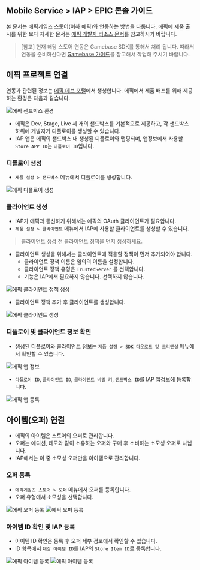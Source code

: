 ## Mobile Service > IAP > EPIC 콘솔 가이드

본 문서는 에픽게임즈 스토어(이하 에픽)와 연동하는 방법을 다룹니다.
에픽에 제품 출시를 위한 보다 자세한 문서는 [에픽 개발자 리소스 문서](https://dev.epicgames.com/docs/ko)를 참고하시기 바랍니다.

>[참고]
> 현재 해당 스토어 연동은 Gamebase SDK를 통해서 처리 됩니다.
> 따라서 연동을 준비하신다면 [Gamebase 가이드](https://docs.nhncloud.com/ko/Game/Gamebase/ko/Overview)를 참고해서 작업해 주시기 바랍니다.

## 에픽 프로젝트 연결
연동과 관련된 정보는 [에픽 데브 포털](https://dev.epicgames.com/)에서 생성합니다.
에픽에서 제품 배포를 위해 제공하는 환경은 다음과 같습니다.

![에픽 샌드박스 환경](https://kr1-api-object-storage.nhncloudservice.com/v1/AUTH_2acdfabf4efe4efc8a04c00b348110c9/cdn_origin/prod_iap/console_epic/epic_console_sandbox_01_kor.png)

* 에픽은 Dev, Stage, Live 세 개의 샌드박스를 기본적으로 제공하고, 각 샌드박스 하위에 개발자가 디플로이를 생성할 수 있습니다.
* IAP 앱은 에픽의 샌드박스 내 생성된 디플로이와 맵핑되며, 앱정보에서 사용할 `Store APP ID`는 `디플로이 ID`입니다.

### 디플로이 생성
* `제품 설정 > 샌드박스` 메뉴에서 디플로이를 생성합니다.

![에픽 디플로이 생성](https://kr1-api-object-storage.nhncloudservice.com/v1/AUTH_2acdfabf4efe4efc8a04c00b348110c9/cdn_origin/prod_iap/console_epic/epic_console_sandbox_02_kor.png)

### 클라이언트 생성
* IAP가 에픽과 통신하기 위해서는 에픽의 OAuth 클라이언트가 필요합니다.
* `제품 설정 > 클라이언트` 메뉴에서 IAP에 사용할 클라이언트를 생성할 수 있습니다.
> 클라이언트 생성 전 클라이언트 정책을 먼저 생성하세요.

* 클라이언트 생성을 위해서는 클라이언트에 적용할 정책이 먼저 추가되어야 합니다.
  * 클라이언트 정책 이름은 임의의 이름을 설정합니다.
  * 클라이언트 정책 유형은 `TrustedServer` 를 선택합니다.
  * 기능은 IAP에서 필요하지 않습니다. 선택하지 않습니다.

![에픽 클라이언트 정책 생성](https://kr1-api-object-storage.nhncloudservice.com/v1/AUTH_2acdfabf4efe4efc8a04c00b348110c9/cdn_origin/prod_iap/console_epic/epic_console_app_01_kor.png)

* 클라이언트 정책 추가 후 클라이언트를 생성합니다.

![에픽 클라이언트 생성](https://kr1-api-object-storage.nhncloudservice.com/v1/AUTH_2acdfabf4efe4efc8a04c00b348110c9/cdn_origin/prod_iap/console_epic/epic_console_app_02_kor.png)

### 디플로이 및 클라이언트 정보 확인
* 생성된 디플로이와 클라이언트 정보는 `제품 설정 > SDK 다운로드 및 크리덴셜` 메뉴에서 확인할 수 있습니다.

![에픽 앱 정보](https://kr1-api-object-storage.nhncloudservice.com/v1/AUTH_2acdfabf4efe4efc8a04c00b348110c9/cdn_origin/prod_iap/console_epic/epic_console_app_03_kor.png)

* `디플로이 ID`, `클라이언트 ID`, `클라이언트 비밀 키`, `샌드박스 ID`를 IAP 앱정보에 등록합니다.

![에픽 앱 등록](https://kr1-api-object-storage.nhncloudservice.com/v1/AUTH_2acdfabf4efe4efc8a04c00b348110c9/cdn_origin/prod_iap/console_epic/epic_console_app_04_kor.png)


## 아이템(오퍼) 연결
* 에픽의 아이템은 스토어의 오퍼로 관리합니다.
* 오퍼는 에디션, 데모와 같이 소유하는 오퍼와 구매 후 소비하는 소모성 오퍼로 나뉩니다.
* IAP에서는 이 중 소모성 오퍼만을 아이템으로 관리합니다.

### 오퍼 등록
* `에픽게임즈 스토어 > 오퍼` 메뉴에서 오퍼를 등록합니다.
* 오퍼 유형에서 소모성을 선택합니다.

![에픽 오퍼 등록](https://kr1-api-object-storage.nhncloudservice.com/v1/AUTH_2acdfabf4efe4efc8a04c00b348110c9/cdn_origin/prod_iap/console_epic/epic_console_item_01_kor.png)
![에픽 오퍼 등록](https://kr1-api-object-storage.nhncloudservice.com/v1/AUTH_2acdfabf4efe4efc8a04c00b348110c9/cdn_origin/prod_iap/console_epic/epic_console_item_02_kor.png)

### 아이템 ID 확인 및 IAP 등록
* 아이템 ID 확인은 등록 후 오퍼 세부 정보에서 확인할 수 있습니다.
* ID 항목에서 `대상 아이템 ID`를 IAP의 `Store Item ID`로 등록합니다.

![에픽 아이템 등록](https://kr1-api-object-storage.nhncloudservice.com/v1/AUTH_2acdfabf4efe4efc8a04c00b348110c9/cdn_origin/prod_iap/console_epic/epic_console_item_03_kor.png)
![에픽 아이템 등록](https://kr1-api-object-storage.nhncloudservice.com/v1/AUTH_2acdfabf4efe4efc8a04c00b348110c9/cdn_origin/prod_iap/console_epic/epic_console_item_04_kor.png)
